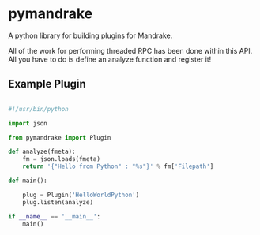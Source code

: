 # pymandrake
A python library for building plugins for Mandrake.

All of the work for performing threaded RPC has been done within this API. All you have to do is define an analyze function and register it!

## Example Plugin
```python

#!/usr/bin/python 

import json

from pymandrake import Plugin

def analyze(fmeta):
	fm = json.loads(fmeta)
	return '{"Hello from Python" : "%s"}' % fm['Filepath']

def main():

	plug = Plugin('HelloWorldPython')
	plug.listen(analyze)

if __name__ == '__main__':
	main()
```
